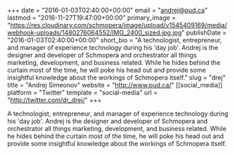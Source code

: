 +++
date = "2016-01-03T02:40:00+00:00"
email = "andrej@pud.ca"
lastmod = "2016-11-27T19:47:00+00:00"
primary_image = "https://res.cloudinary.com/schmopera/image/upload/v1545409169/media/webhook-uploads/1480276064552/IMG_2400_sized.jpg.jpg"
publishDate = "2016-01-03T02:40:00+00:00"
short_bio = "A technologist, entrepreneur, and manager of experience technology during his &#039;day job&#039;. Andrej is the designer and developer of Schmopera and orchestrator all things marketing, development, and business related. While he hides behind the curtain most of the time, he will poke his head out and provide some insightful knowledge about the workings of Schmopera itself."
slug = "drej"
title = "Andrej Simeonov"
website = "http://www.pud.ca/"
[[social_media]]
platform = "Twitter"
template = "social-media"
url = "http://twitter.com/dr_drej/"
+++

A technologist, entrepreneur, and manager of experience technology during his 'day job'. Andrej is the designer and developer of Schmopera and orchestrator all things marketing, development, and business related. While he hides behind the curtain most of the time, he will poke his head out and provide some insightful knowledge about the workings of Schmopera itself.
